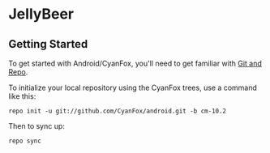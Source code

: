 JellyBeer
===========

Getting Started
---------------

To get started with Android/CyanFox, you'll need to get
familiar with [Git and Repo](http://source.android.com/download/using-repo).

To initialize your local repository using the CyanFox trees, use a command like this:

    repo init -u git://github.com/CyanFox/android.git -b cm-10.2

Then to sync up:

    repo sync

